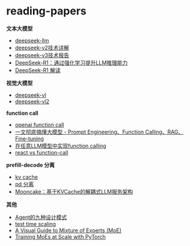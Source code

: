 # reading-papers

**文本大模型**

- [deepseek-llm](./deepseek-llm.md)
- [deepseek-v2技术详解](./deepseek-v2.md)
- [deepseek-v3技术报告](./deepseek-v3技术报告.md)
- [DeepSeek-R1：通过强化学习提升LLM推理能力](./deepseek-r1.md)
- [DeepSeek-R1 解读](./deepseek-r1技术报告.md)

**视觉大模型**

- [deepseek-vl](./deepseek-vl.md)
- [deepseek-vl2](./deepseek-vl2.md)

**function call**

- [openai function call](./openai-fc.md)
- [一文彻底搞懂大模型 - Prompt Engineering、Function Calling、RAG、Fine-tuning](./pe-fc-rag-ft.md)
- [在任意LLM模型中实现function calling](./fc.md)
- [react vs function-call](./react-vs-fc.md)

**prefill-decode 分离**

- [kv cache](./kv-cache.md)
- [pd 分离](./pd.md)
- [Mooncake：基于KVCache的解耦式LLM服务架构](./mooncake.md)

**其他**

- [Agent的九种设计模式](./agent.md)
- [test time scaling](./s1--Simple%20test-time%20scaling.md)
- [A Visual Guide to Mixture of Experts (MoE)](./A%20Visual%20Guide%20to%20Mixture%20of%20Experts%20(MoE).pdf)
- [Training MoEs at Scale with PyTorch](./moe-sacle-with-pytorch.md)
